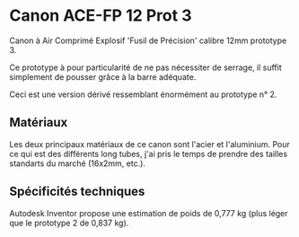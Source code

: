 # Canon ACE-FP 12 Prot 3
Canon à Air Comprimé Explosif 'Fusil de Précision' calibre 12mm prototype 3.

Ce prototype à pour particularité de ne pas nécessiter de serrage, il suffit simplement de pousser grâce à la barre adéquate.

Ceci est une version dérivé ressemblant énormément au prototype n° 2.

## Matériaux
Les deux principaux matériaux de ce canon sont l'acier et l'aluminium. Pour ce qui est des différents long tubes, j'ai pris le temps de prendre des tailles standarts du marché (16x2mm, etc.).

## Spécificités techniques
Autodesk Inventor propose une estimation de poids de 0,777 kg (plus léger que le prototype 2 de 0,837 kg).